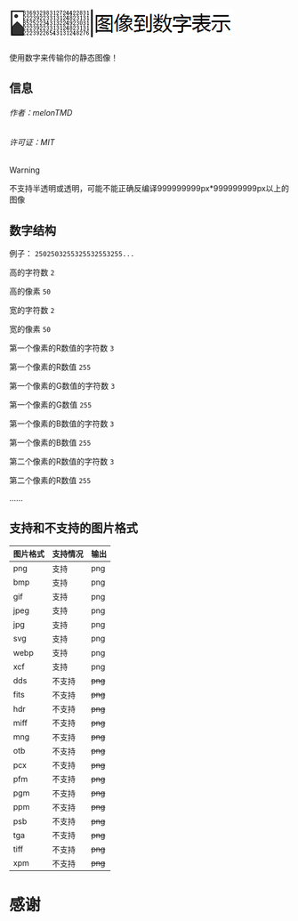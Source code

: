 # ![图像到数字显示](https://github.com/melonTMD/I2NR/blob/bd75cb468679f8f2b890e2012b599b16de01ab1e/I2NR.png)

使用数字来传输你的静态图像！
## 信息
###### 作者：melonTMD
###### 许可证：MIT
> [!WARNING]
> 不支持半透明或透明，可能不能正确反编译999999999px*999999999px以上的图像
## 数字结构
例子： `2502503255325532553255...` 

高的字符数 `2` 

高的像素 `50` 

宽的字符数 `2` 

宽的像素 `50` 

第一个像素的R数值的字符数 `3` 

第一个像素的R数值 `255` 

第一个像素的G数值的字符数 `3` 

第一个像素的G数值 `255` 

第一个像素的B数值的字符数 `3` 

第一个像素的B数值 `255` 

第二个像素的R数值的字符数 `3` 

第二个像素的R数值 `255`

......
## 支持和不支持的图片格式
| 图片格式 | 支持情况 | 输出 |
|-|-|-|
| png | 支持 | png |
| bmp | 支持 | png |
| gif | 支持 | png |
| jpeg | 支持 | png |
| jpg | 支持 | png |
| svg | 支持 | png |
| webp | 支持 | png |
| xcf | 支持 | png |
| dds | 不支持 | ~~png~~ |
| fits | 不支持 | ~~png~~ |
| hdr | 不支持 | ~~png~~ |
| miff | 不支持 | ~~png~~ |
| mng | 不支持 | ~~png~~ |
| otb | 不支持 | ~~png~~ |
| pcx | 不支持 | ~~png~~ |
| pfm | 不支持 | ~~png~~ |
| pgm | 不支持 | ~~png~~ |
| ppm | 不支持 | ~~png~~ |
| psb | 不支持 | ~~png~~ |
| tga | 不支持 | ~~png~~ |
| tiff | 不支持 | ~~png~~ |
| xpm | 不支持 | ~~png~~ |
# 感谢
